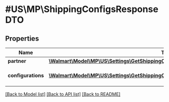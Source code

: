 # #US\MP\ShippingConfigsResponseDTO

## Properties

Name | Type | Description | Notes
------------ | ------------- | ------------- | -------------
**partner** | [**\Walmart\Model\MP\US\Settings\GetShippingConfigurations200ResponsePartner**](GetShippingConfigurations200ResponsePartner.md) |  | [optional]
**configurations** | [**\Walmart\Model\MP\US\Settings\GetShippingConfigurations200ResponseConfigurationsInner[]**](GetShippingConfigurations200ResponseConfigurationsInner.md) | List of seller configurations like Lag Time | [optional]


[[Back to Model list]](../) [[Back to API list]](../../Api/US/MP) [[Back to README]](../../README.md)
